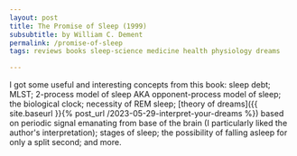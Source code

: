 ```yaml
---
layout: post
title: The Promise of Sleep (1999)
subsubtitle: by William C. Dement
permalink: /promise-of-sleep
tags: reviews books sleep-science medicine health physiology dreams

---
```


I got some useful and interesting concepts from this book<!--more-->: sleep debt; MLST; 2-process model of sleep AKA opponent-process model of sleep; the biological clock; necessity of REM sleep; [theory of dreams]({{ site.baseurl }}{% post_url /2023-05-29-interpret-your-dreams %}) based on periodic signal emanating from base of the brain (I particularly liked the author's interpretation); stages of sleep; the possibility of falling asleep for only a split second; and more.